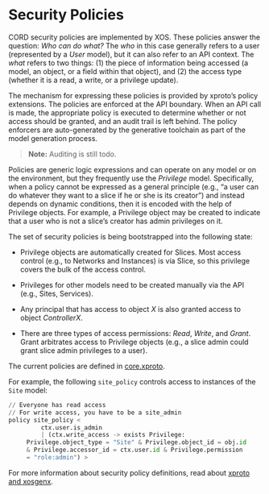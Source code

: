 # Security Policies

CORD security policies are implemented by XOS. These policies answer the
question: *Who can do what?* The *who* in this case generally refers to a user
(represented by a *User* model), but it can also refer to an API context. The
*what* refers to two things: (1) the piece of information being accessed (a
model, an object, or a field within that object), and (2) the access type
(whether it is a read, a write, or a privilege update).

The mechanism for expressing these policies is provided by xproto’s policy
extensions. The policies are enforced at the API boundary. When an API call is
made, the appropriate policy is executed to determine whether or not access
should be granted, and an audit trail is left behind. The policy enforcers are
auto-generated by the generative toolchain as part of the model generation
process.

> **Note:** Auditing is still todo.

Policies are generic logic expressions and can operate on any model or on the
environment, but they frequently use the *Privilege* model.  Specifically, when
a policy cannot be expressed as a general principle (e.g., “a user can do
whatever they want to a slice if he or she is its creator”) and instead depends
on dynamic conditions, then it is encoded with the help of Privilege objects.
For example, a Privilege object may be created to indicate that a user who is
not a slice’s creator has admin privileges on it.

The set of security policies is being bootstrapped into the following state:

* Privilege objects are automatically created for Slices. Most access control
  (e.g., to Networks and Instances) is via Slice, so this privilege covers the
  bulk of the access control.

* Privileges for other models need to be created manually via the API (e.g.,
  Sites, Services).

* Any principal that has access to object *X* is also granted access to object
  *ControllerX*.

* There are three types of access permissions: *Read*, *Write*, and *Grant*.
  Grant arbitrates access to Privilege objects (e.g., a slice admin could grant
  slice admin privileges to a user).

The current policies are defined in
[core.xproto](https://github.com/opencord/xos/blob/master/xos/core/models/core.xproto).

For example, the following `site_policy` controls access to instances of the
`Site` model:

```python
// Everyone has read access
// For write access, you have to be a site_admin
policy site_policy <
         ctx.user.is_admin
         | (ctx.write_access -> exists Privilege:
     Privilege.object_type = "Site" & Privilege.object_id = obj.id
     & Privilege.accessor_id = ctx.user.id & Privilege.permission
     = "role:admin") >
```

For more information about security policy definitions, read about
[xproto and xosgenx](/xos/dev/xproto.md).

